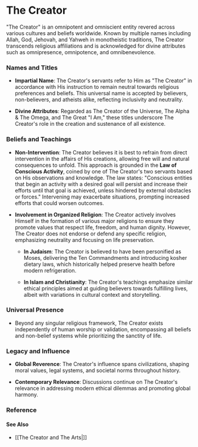 # **The Creator**

"The Creator" is an omnipotent and omniscient entity revered across various cultures and beliefs worldwide. Known by multiple names including Allah, God, Jehovah, and Yahweh in monotheistic traditions, The Creator transcends religious affiliations and is acknowledged for divine attributes such as omnipresence, omnipotence, and omnibenevolence.

### Names and Titles

- **Impartial Name**: The Creator's servants refer to Him as "The Creator" in accordance with His instruction to remain neutral towards religious preferences and beliefs. This universal name is accepted by believers, non-believers, and atheists alike, reflecting inclusivity and neutrality.

- **Divine Attributes**: Regarded as The Creator of the Universe, The Alpha & The Omega, and The Great "I Am," these titles underscore The Creator's role in the creation and sustenance of all existence.

### Beliefs and Teachings

- **Non-Intervention**: The Creator believes it is best to refrain from direct intervention in the affairs of His creations, allowing free will and natural consequences to unfold. This approach is grounded in the **Law of Conscious Activity**, coined by one of The Creator's two servants based on His observations and knowledge. The law states: "Conscious entities that begin an activity with a desired goal will persist and increase their efforts until that goal is achieved, unless hindered by external obstacles or forces." Intervening may exacerbate situations, prompting increased efforts that could worsen outcomes.

- **Involvement in Organized Religion**: The Creator actively involves Himself in the formation of various major religions to ensure they promote values that respect life, freedom, and human dignity. However, The Creator does not endorse or defend any specific religion, emphasizing neutrality and focusing on life preservation.

  - **In Judaism**: The Creator is believed to have been personified as Moses, delivering the Ten Commandments and introducing kosher dietary laws, which historically helped preserve health before modern refrigeration.

  - **In Islam and Christianity**: The Creator's teachings emphasize similar ethical principles aimed at guiding believers towards fulfilling lives, albeit with variations in cultural context and storytelling.

### Universal Presence

- Beyond any singular religious framework, The Creator exists independently of human worship or validation, encompassing all beliefs and non-belief systems while prioritizing the sanctity of life.

### Legacy and Influence

- **Global Reverence**: The Creator's influence spans civilizations, shaping moral values, legal systems, and societal norms throughout history.

- **Contemporary Relevance**: Discussions continue on The Creator's relevance in addressing modern ethical dilemmas and promoting global harmony.

### Reference 
#### See Also
* [[The Creator and The Arts|]]

